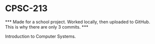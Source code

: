 # CPSC-213
*** Made for a school project. Worked locally, then uploaded to GitHub. This is why there are only 3 commits. ***

Introduction to Computer Systems.
